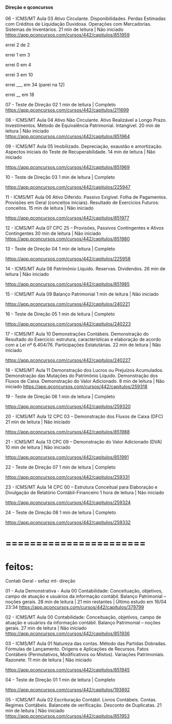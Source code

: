 

#### Direção e qconcursos

06 - ICMS/MT Aula 03 Ativo Circulante. Disponibilidades. Perdas Estimadas com Créditos de Liquidação Duvidosa. Operações com Mercadorias. Sistemas de Inventários.
21 min de leitura | Não iniciado
https://app.qconcursos.com/cursos/442/capitulos/851959

errei 2 de 2

errei 1 em 3 

errei 0 em 4 

errei 3 em 10 

errei ___ em 34 (parei na 12)

errei __ em 18


07 - Teste de Direção 02
1 min de leitura | Completo
https://app.qconcursos.com/cursos/442/capitulos/211699

08 - ICMS/MT Aula 04 Ativo Não Circulante. Ativo Realizável a Longo Prazo. Investimentos. Método de Equivalência Patrimonial. Intangível.
20 min de leitura | Não iniciado
https://app.qconcursos.com/cursos/442/capitulos/851964


09 - ICMS/MT Aula 05 Imobilizado. Depreciação, exaustão e amortização. Aspectos iniciais do Teste de Recuperabilidade.
14 min de leitura | Não iniciado

https://app.qconcursos.com/cursos/442/capitulos/851969


10 - Teste de Direção 03
1 min de leitura | Completo

https://app.qconcursos.com/cursos/442/capitulos/225947

11 - ICMS/MT Aula 06 Ativo Diferido. Passivo Exigível. Folha de Pagamentos. Provisões em Geral (conceitos iniciais). Resultado de Exercícios Futuros: conceitos.
15 min de leitura | Não iniciado

https://app.qconcursos.com/cursos/442/capitulos/851977



12 - ICMS/MT Aula 07 CPC 25 – Provisões, Passivos Contingentes e Ativos Contingentes
30 min de leitura | Não iniciado
https://app.qconcursos.com/cursos/442/capitulos/851980


13 - Teste de Direção 04
1 min de leitura | Completo

https://app.qconcursos.com/cursos/442/capitulos/225958



14 - ICMS/MT Aula 08 Patrimônio Líquido. Reservas. Dividendos.
26 min de leitura | Não iniciado

https://app.qconcursos.com/cursos/442/capitulos/851985


15 - ICMS/MT Aula 09 Balanço Patrimonial
1 min de leitura | Não iniciado

https://app.qconcursos.com/cursos/442/capitulos/240221


16 - Teste de Direção 05
1 min de leitura | Completo

https://app.qconcursos.com/cursos/442/capitulos/240223


17 - ICMS/MT Aula 10 Demonstrações Contábeis. Demonstração do Resultado do Exercício: estrutura, características e 
elaboração de acordo com a Lei nº 6.404/76. Participações Estatutárias.
22 min de leitura | Não iniciado

https://app.qconcursos.com/cursos/442/capitulos/240227




18 - ICMS/MT Aula 11 Demonstração dos Lucros ou Prejuízos Acumulados. Demonstração das Mutações do Patrimônio Líquido. Demonstração dos Fluxos de Caixa. Demonstração do Valor Adicionado.
8 min de leitura | Não iniciado
https://app.qconcursos.com/cursos/442/capitulos/259318



19 - Teste de Direção 06
1 min de leitura | Completo

https://app.qconcursos.com/cursos/442/capitulos/259320


20 - ICMS/MT Aula 12 CPC 03 – Demonstração dos Fluxos de Caixa (DFC)
21 min de leitura | Não iniciado


https://app.qconcursos.com/cursos/442/capitulos/851988

21 - ICMS/MT Aula 13 CPC 09 – Demonstração do Valor Adicionado (DVA)
10 min de leitura | Não iniciado

https://app.qconcursos.com/cursos/442/capitulos/851991


22 - Teste de Direção 07
1 min de leitura | Completo

https://app.qconcursos.com/cursos/442/capitulos/259331


23 - ICMS/MT Aula 14 CPC 00 – Estrutura Conceitual para Elaboração e Divulgação de Relatório Contábil-Financeiro
1 hora de leitura | Não iniciado

https://app.qconcursos.com/cursos/442/capitulos/259324

24 - Teste de Direção 08
1 min de leitura | Completo

https://app.qconcursos.com/cursos/442/capitulos/259332


=======================
========================
feitos:
=====================
Contab Geral - sefaz mt- direção

01 - Aula Demonstrativa - Aula 00 Contabilidade: Conceituação, objetivos, campo de atuação e usuários da informação contábil. Balanço Patrimonial – noções gerais.
28 min de leitura | 21 min restantes | Último estudo em 16/04 23:34
https://app.qconcursos.com/cursos/442/capitulos/379799



02 - ICMS/MT Aula 00 Contabilidade: Conceituação, objetivos, campo de atuação e usuários da informação contábil. Balanço Patrimonial – noções gerais.
27 min de leitura | Não iniciado
https://app.qconcursos.com/cursos/442/capitulos/851936


03 - ICMS/MT Aula 01 Natureza das contas. Método das Partidas Dobradas. Fórmulas de Lançamento. Origens e Aplicações de Recursos. Fatos Contábeis (Permutativos, Modificativos ou Mistos). Variações Patrimoniais. Razonete.
11 min de leitura | Não iniciado

https://app.qconcursos.com/cursos/442/capitulos/851945


04 - Teste de Direção 01
1 min de leitura | Completo

https://app.qconcursos.com/cursos/442/capitulos/193892


05 - ICMS/MT Aula 02 Escrituração Contábil. Livros Contábeis. Contas. Regimes Contábeis. Balancete de verificação. Desconto de Duplicatas.
21 min de leitura | Não iniciado
https://app.qconcursos.com/cursos/442/capitulos/851953